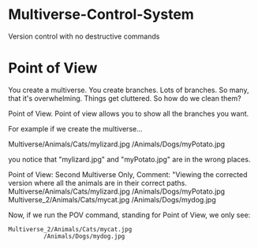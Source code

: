 # Multiverse-Control-System
Version control with no destructive commands

# Point of View
You create a multiverse. You create branches. Lots of branches.
So many, that it's overwhelming. Things get cluttered. So how do we clean them?

Point of View. Point of view allows you to show all the branches you want.

For example if we create the multiverse...

Multiverse/Animals/Cats/mylizard.jpg
          /Animals/Dogs/myPotato.jpg
          
you notice that "mylizard.jpg" and "myPotato.jpg" are in the wrong places. 

Point of View: Second Multiverse Only, Comment: "Viewing the corrected version where all the animals are in their correct paths.
Multiverse/Animals/Cats/mylizard.jpg
          /Animals/Dogs/myPotato.jpg
          Multiverse_2/Animals/Cats/mycat.jpg
                    /Animals/Dogs/mydog.jpg

Now, if we run the POV command, standing for Point of View, we only see:
```
Multiverse_2/Animals/Cats/mycat.jpg
          /Animals/Dogs/mydog.jpg
```
